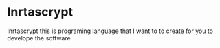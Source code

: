 # Inrtascrypt
Inrtascrypt this is programing language that I want to to create for you to develope the software

